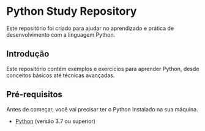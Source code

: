 # Python Study Repository

Este repositório foi criado para ajudar no aprendizado e prática de desenvolvimento com a linguagem Python.

## Introdução

Este repositório contém exemplos e exercícios para aprender Python, desde conceitos básicos até técnicas avançadas.

## Pré-requisitos

Antes de começar, você vai precisar ter o Python instalado na sua máquina.

- [Python](https://www.python.org/) (versão 3.7 ou superior)